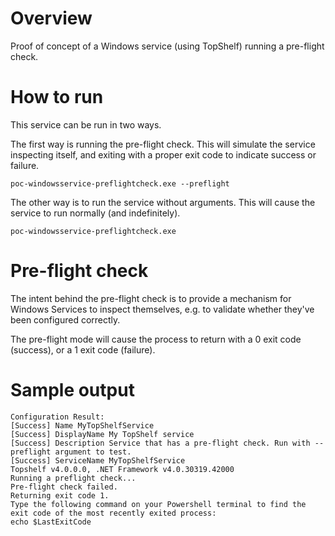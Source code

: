 # Overview

Proof of concept of a Windows service (using TopShelf) running a pre-flight check. 

# How to run

This service can be run in two ways. 

The first way is running the pre-flight check. This will simulate the service inspecting itself, and exiting with a proper exit code to indicate success or failure.

```poc-windowsservice-preflightcheck.exe --preflight```

The other way is to run the service without arguments. This will cause the service to run normally (and indefinitely).

```poc-windowsservice-preflightcheck.exe```

# Pre-flight check

The intent behind the pre-flight check is to provide a mechanism for Windows Services to inspect themselves, e.g. to validate whether they've been configured correctly.

The pre-flight mode will cause the process to return with a 0 exit code (success), or a 1 exit code (failure).

# Sample output

```PS Microsoft.PowerShell.Core\FileSystem::> .\poc-windowsservice-preflightcheck.exe --preflight
Configuration Result:
[Success] Name MyTopShelfService
[Success] DisplayName My TopShelf service
[Success] Description Service that has a pre-flight check. Run with --preflight argument to test.
[Success] ServiceName MyTopShelfService
Topshelf v4.0.0.0, .NET Framework v4.0.30319.42000
Running a preflight check...
Pre-flight check failed.
Returning exit code 1.
Type the following command on your Powershell terminal to find the exit code of the most recently exited process:
echo $LastExitCode
```
